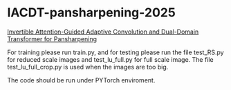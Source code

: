 # IACDT-pansharpening-2025
  [Invertible Attention-Guided Adaptive Convolution and Dual-Domain Transformer for Pansharpening](https://ieeexplore.ieee.org/document/10845120)

  For training please run train.py, and for testing please run the file test_RS.py for reduced scale images and test_lu_full.py for full scale image. The file test_lu_full_crop.py is used when the images are too big. 

  The code should be run under PYTorch enviroment.

  


